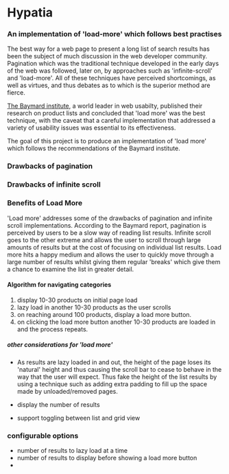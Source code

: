 # Hypatia

### An implementation of 'load-more' which follows best practises

The best way for a web page to present a long list of search results has been the subject of much discussion in the web developer community. Pagination which was the traditional technique developed in the early days of the web was followed, later on, by approaches such as 'infinite-scroll' and 'load-more'. All of these techniques have perceived shortcomings, as well as virtues, and thus debates as to which is the superior method are fierce.

[The Baymard institute](http://baymard.com/), a world leader in web usabilty, published their research on product lists and concluded that 'load more' was the best technique, with the caveat that a careful implementation that addressed a variety of usability issues was essential to its effectiveness.

The goal of this project is to produce an implementation of 'load more' which follows the recommendations of the Baymard institute.

### Drawbacks of pagination

### Drawbacks of infinite scroll

### Benefits of Load More
'Load more' addresses some of the drawbacks of pagination and infinite scroll implementations. According to the Baymard report, pagination is perceived by users to be a slow way of reading list results. Infinite scroll goes to the other extreme and allows the user to scroll through large amounts of results but at the cost of focusing on individual list results. Load more hits a happy medium and allows the user to quickly move through a large number of results whilst giving them regular 'breaks' which give them a chance to examine the list in greater detail.

#### Algorithm for navigating categories
1. display 10-30 products on initial page load
2. lazy load in another 10-30 products as the user scrolls
3. on reaching around 100 products, display a load more button.
4. on clicking the load more button another 10-30 products are loaded in and the process repeats.

##### other considerations for 'load more'
* As results are lazy loaded in and out, the height of the page loses its 'natural' height and thus causing the scroll bar to cease to behave in the way that the user will expect. Thus fake the height of the list results by using a technique such as adding extra padding to fill up the space made by unloaded/removed pages.

* display the number of results

* support toggling between list and grid view

### configurable options
* number of results to lazy load at a time
* number of results to display before showing a load more button
* 